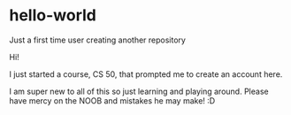 # hello-world
Just a first time user creating another repository 

Hi!

I just started a course, CS 50, that prompted me to create an account here. 

I am super new to all of this so just learning and playing around. Please have mercy on the NOOB and mistakes he may make! :D 
